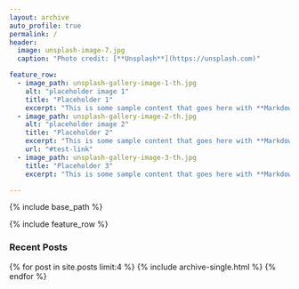 ```yaml
---
layout: archive
auto_profile: true
permalink: /
header:
  image: unsplash-image-7.jpg
  caption: "Photo credit: [**Unsplash**](https://unsplash.com)"

feature_row:
  - image_path: unsplash-gallery-image-1-th.jpg
    alt: "placeholder image 1"
    title: "Placeholder 1"
    excerpt: "This is some sample content that goes here with **Markdown** formatting."
  - image_path: unsplash-gallery-image-2-th.jpg
    alt: "placeholder image 2"
    title: "Placeholder 2"
    excerpt: "This is some sample content that goes here with **Markdown** formatting."
    url: "#test-link"
  - image_path: unsplash-gallery-image-3-th.jpg
    title: "Placeholder 3"
    excerpt: "This is some sample content that goes here with **Markdown** formatting."

---
```


{% include base_path %}

{% include feature_row %}

<h3 class="archive__subtitle">Recent Posts</h3>

{% for post in site.posts limit:4 %}
  {% include archive-single.html %}
{% endfor %}
